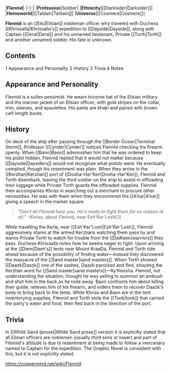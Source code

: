 |**Flennid**|
|-|-|
|**Profession**|Soldier|
|**Ethnicity**|[[Darksider\|Darksider]]|
|**Homeworld**|[[Taldain\|Taldain]]|
|**Universe**|[[Cosmere\|Cosmere]]|

**Flennid** is an [[Elis\|Elisian]] nobleman officer who traveled with Duchess [[Khrissalla\|Khrissalla's]] expedition to [[Dayside\|Dayside]], along with Captain [[Deral\|Deral]] and his unnamed lieutenant, Private [[Torth\|Torth]] and another unnamed soldier. His fate is unknown.

## Contents

1 Appearance and Personality
2 History
3 Trivia
4 Notes


## Appearance and Personality
Flennid is a sullen pessimist. He wears tricorne hat of the Elisian military and the maroon jacket of an Elisian officer; with gold stripes on the collar, trim, sleeves, and epaulettes. His pants are khaki and paired with brown calf-length boots.

## History
On deck of the ship after passing through the [[Border Ocean\|Terminal Storm]], Professor [[Cynder\|Cynder]] notices Flennid checking his firearm openly. When [[Baon\|Baon]] admonishes him that he was ordered to keep his pistol hidden, Flennid replied that it would not matter because [[Dayside\|Daysiders]] would not recognize what pistols were. He eventually complied, though his resentment was plain. When they arrive in the [[Kerztian\|Kerztian]] port of [[Dosha-Har'Ken\|Dosha-Har'Ken]], Flennid and Torth disembark, leaving the third soldier on the ship to assist in offloading their luggage while Private Torth guards the offloaded supplies. Flennid then accompanies Khriss in searching out a merchant to procure other necessities. He was with them when they encountered the [[A'kar\|A'kar]] giving a speech in the market square.

>“*Don't let Flennid hear you. He's ready to fight them for no reason at all.*”
\-Khriss, about Flennid, near Esh'Ker'Losh[3]

While travelling the Kerla, near [[Esh'Ker'Losh\|Esh'Ker'Losh]], Flennid aggressively stares at the armed Kerztians watching them pass by and warns Private Torth to watch for trouble from the [[DaiKeen\|warriors]] they pass. Duchess Khrissalla notes how he seems eager to fight.
Upon arriving at the [[Diem\|Diem's]] tents near Mount KraeDa, Flennid and Torth ride ahead because of the possibility of finding water—instead they discovered the massacre of the [[Sand master\|sand masters]]. When Torth showed [[Daazk\|Daazk]] one of the sashes, Daazk panicked and fled, shouting the Kerztian word for [[Sand master\|sand masters]]—Ry'Kensha. Flennid, not understanding the situation, thought he was yelling to summon an ambush and shot him in the back as he rode away. Baon confronts him about killing their guide, relieves him of his firearm, and orders them to recover Daazk's body to bring back to the tents. While Khriss and Baon are in the tent inventorying supplies, Flennid and Torth stole the [[Tonk\|tonk]] that carried the party's water and food, then fled back in the direction of the port.

## Trivia
In [[White Sand (prose)\|White Sand prose]] version it is explicitly stated that all Elisian officers are noblemen (usually third sons or lower) and part of Flennid's attitude is due to resentment at being made to follow a mercenary named to Captain for the expedition. The Graphic Novel is consistent with this, but it is not explicitly stated.


https://coppermind.net/wiki/Flennid